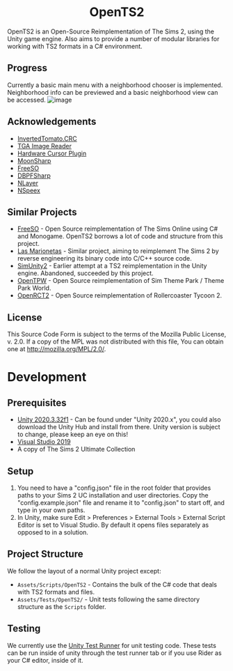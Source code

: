 <h1 align="center">OpenTS2</h1>
OpenTS2 is an Open-Source Reimplementation of The Sims 2, using the Unity game engine. Also aims to provide a number of modular libraries for working with TS2 formats in a C# environment.

## Progress
Currently a basic main menu with a neighborhood chooser is implemented. Neighborhood info can be previewed and a basic neighborhood view can be accessed.
![image](https://github.com/LazyDuchess/OpenTS2/assets/42678262/7ec4b21f-8987-41e6-b780-cca694698354)


## Acknowledgements
* [InvertedTomato.CRC](https://github.com/invertedtomato/crc)
* [TGA Image Reader](https://www.codeproject.com/Articles/31702/NET-Targa-Image-Reader)
* [Hardware Cursor Plugin](https://forum.unity.com/threads/hardware-cursor-plugin.70163/)
* [MoonSharp](https://github.com/moonsharp-devs/moonsharp/)
* [FreeSO](https://github.com/RHY3756547/FreeSO)
* [DBPFSharp](https://github.com/0xC0000054/DBPFSharp/blob/main/src/DBPFSharp)
* [NLayer](https://github.com/naudio/NLayer)
* [NSpeex](https://github.com/aijingsun6/NSpeex)

## Similar Projects
* [FreeSO](https://github.com/RHY3756547/FreeSO) - Open Source reimplementation of The Sims Online using C# and Monogame. OpenTS2 borrows a lot of code and structure from this project.
* [Las Marionetas](https://github.com/OmniBlade/LasMarionetas) - Similar project, aiming to reimplement The Sims 2 by reverse engineering its binary code into C/C++ source code.
* [SimUnity2](https://github.com/LazyDuchess/SimUnity2) - Earlier attempt at a TS2 reimplementation in the Unity engine. Abandoned, succeeded by this project.
* [OpenTPW](https://github.com/ThemeParkWorld/OpenTPW) - Open Source reimplementation of Sim Theme Park / Theme Park World.
* [OpenRCT2](https://github.com/OpenRCT2/OpenRCT2) - Open Source reimplementation of Rollercoaster Tycoon 2.

## License
This Source Code Form is subject to the terms of the Mozilla Public License, v. 2.0. If a copy of the MPL was not distributed with this file, You can obtain one at http://mozilla.org/MPL/2.0/.

# Development

## Prerequisites
* [Unity 2020.3.32f1](https://unity3d.com/get-unity/download/archive) - Can be found under "Unity 2020.x", you could also download the Unity Hub and install from there. Unity version is subject to change, please keep an eye on this!
* [Visual Studio 2019](https://visualstudio.microsoft.com/vs/)
* A copy of The Sims 2 Ultimate Collection

## Setup
1. You need to have a "config.json" file in the root folder that provides paths to your Sims 2 UC installation and user directories. Copy the "config.example.json" file and rename it to "config.json" to start off, and type in your own paths.
2. In Unity, make sure Edit > Preferences > External Tools > External Script Editor is set to Visual Studio. By default it opens files separately as opposed to in a solution.

## Project Structure

We follow the layout of a normal Unity project except:

* `Assets/Scripts/OpenTS2` - Contains the bulk of the C# code that deals with TS2 formats and files.
* `Assets/Tests/OpenTS2/` - Unit tests following the same directory structure as the `Scripts` folder.

## Testing

We currently use the [Unity Test Runner](https://docs.unity3d.com/2020.3/Documentation/Manual/testing-editortestsrunner.html)
for unit testing code. These tests can be run inside of unity through the test runner tab or if you use Rider as your C#
editor, inside of it.
